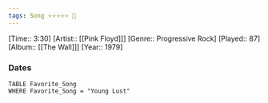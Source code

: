 ```yaml
---
tags: Song ⭐⭐⭐⭐⭐ 💛
---
```

[Time:: 3:30]
[Artist:: [[Pink Floyd]]]
[Genre:: Progressive Rock]
[Played:: 87]
[Album:: [[The Wall]]]
[Year:: 1979]
### Dates
````dataview
TABLE Favorite_Song
WHERE Favorite_Song = "Young Lust"
````